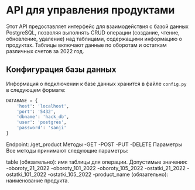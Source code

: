 # API для управления продуктами

Этот API предоставляет интерфейс для взаимодействия с базой данных PostgreSQL, позволяя выполнять CRUD операции (создание, чтение, обновление, удаление) над таблицами, содержащими информацию о продуктах. Таблицы включают данные по оборотам и остаткам различных счетов за 2022 год.

## Конфигурация базы данных

Информация о подключении к базе данных хранится в файле `config.py` в следующем формате:

```python
DATABASE = {
    'host': 'localhost',
    'port': '5432',
    'dbname': 'hack_db',
    'user': 'postgres',
    'password': 'sanji'
}
```

Endpoint: /get_product
Методы
-GET
-POST
-PUT
-DELETE
Параметры
Все методы принимают следующие параметры:

table (обязательно): имя таблицы для операции. Допустимые значения:
-oboroty_21_2022
-oboroty_101_2022
-oboroty_105_2022
-ostatki_21_2022
-ostatki_101_2022
-ostatki_105_2022
-product_name (обязательно): наименование продукта.




